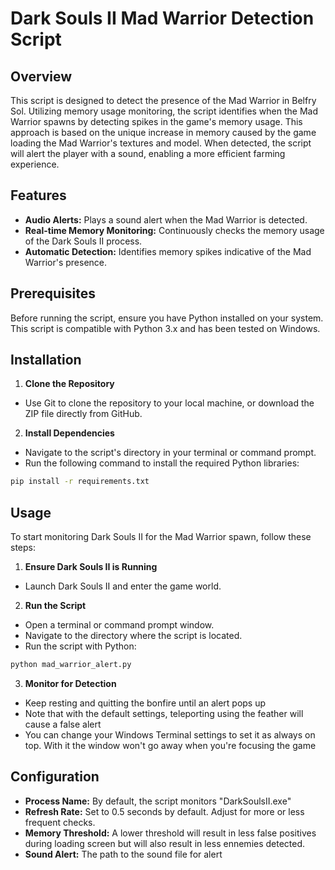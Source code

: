# Dark Souls II Mad Warrior Detection Script

## Overview

This script is designed to detect the presence of the Mad Warrior in Belfry Sol. Utilizing memory usage monitoring, the script identifies when the Mad Warrior spawns by detecting spikes in the game's memory usage. This approach is based on the unique increase in memory caused by the game loading the Mad Warrior's textures and model. When detected, the script will alert the player with a sound, enabling a more efficient farming experience.

## Features

-   **Audio Alerts:** Plays a sound alert when the Mad Warrior is detected.
-   **Real-time Memory Monitoring:** Continuously checks the memory usage of the Dark Souls II process.
-   **Automatic Detection:** Identifies memory spikes indicative of the Mad Warrior's presence.

## Prerequisites

Before running the script, ensure you have Python installed on your system. This script is compatible with Python 3.x and has been tested on Windows.

## Installation

1. **Clone the Repository**

-   Use Git to clone the repository to your local machine, or download the ZIP file directly from GitHub.

2. **Install Dependencies**

-   Navigate to the script's directory in your terminal or command prompt.
-   Run the following command to install the required Python libraries:

```sh
pip install -r requirements.txt
```

## Usage

To start monitoring Dark Souls II for the Mad Warrior spawn, follow these steps:

1. **Ensure Dark Souls II is Running**

-   Launch Dark Souls II and enter the game world.

2. **Run the Script**

-   Open a terminal or command prompt window.
-   Navigate to the directory where the script is located.
-   Run the script with Python:

```sh
python mad_warrior_alert.py
```

3. **Monitor for Detection**

-   Keep resting and quitting the bonfire until an alert pops up
-   Note that with the default settings, teleporting using the feather will cause a false alert
-   You can change your Windows Terminal settings to set it as always on top. With it the window won't go away when you're focusing the game

## Configuration

-   **Process Name:** By default, the script monitors "DarkSoulsII.exe"
-   **Refresh Rate:** Set to 0.5 seconds by default. Adjust for more or less frequent checks.
-   **Memory Threshold:** A lower threshold will result in less false positives during loading screen but will also result in less ennemies detected.
-   **Sound Alert:** The path to the sound file for alert
